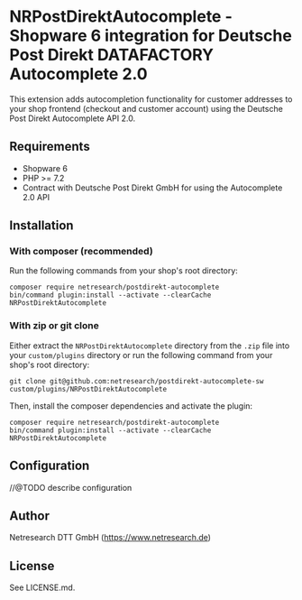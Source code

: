 # NRPostDirektAutocomplete - Shopware 6 integration for Deutsche Post Direkt DATAFACTORY Autocomplete 2.0

This extension adds autocompletion functionality for customer addresses to your shop frontend
(checkout and customer account) using the Deutsche Post Direkt Autocomplete API 2.0.

## Requirements

* Shopware 6
* PHP >= 7.2
* Contract with Deutsche Post Direkt GmbH for using the Autocomplete 2.0 API

## Installation

### With composer (recommended)

Run the following commands from your shop's root directory:

```shell script
composer require netresearch/postdirekt-autocomplete
bin/command plugin:install --activate --clearCache NRPostDirektAutocomplete
```

### With zip or git clone

Either extract the `NRPostDirektAutocomplete` directory from the `.zip` file into your `custom/plugins` directory
or run the following command from your shop's root directory:

```shell script
git clone git@github.com:netresearch/postdirekt-autocomplete-sw custom/plugins/NRPostDirektAutocomplete
```

Then, install the composer dependencies and activate the plugin:

```shell script
composer require netresearch/postdirekt-autocomplete
bin/command plugin:install --activate --clearCache NRPostDirektAutocomplete
```

## Configuration

//@TODO describe configuration

## Author

Netresearch DTT GmbH (https://www.netresearch.de)

## License

See LICENSE.md.
